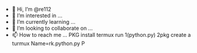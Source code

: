 - 👋 Hi, I’m @re112
- 👀 I’m interested in ...
- 🌱 I’m currently learning ...
- 💞️ I’m looking to collaborate on ...
- 📫 How to reach me ...
PKG install termux
run 
1(python.py)
2pkg create a turmux
Name=rk.python.py
P
